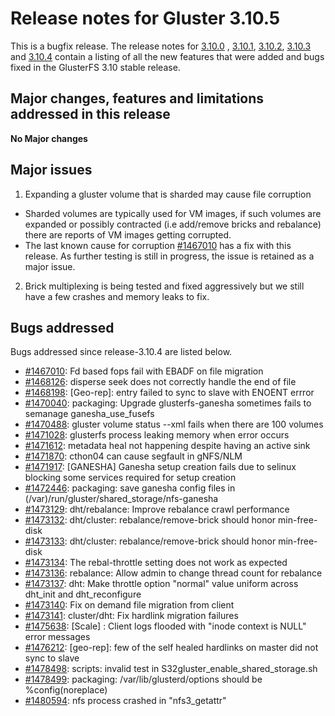 # Release notes for Gluster 3.10.5

This is a bugfix release. The release notes for [3.10.0](3.10.0.md) ,
[3.10.1](3.10.1.md), [3.10.2](3.10.2.md), [3.10.3](3.10.3.md) and [3.10.4](3.10.4.md)
contain a listing of all the new features that were added and
bugs fixed in the GlusterFS 3.10 stable release.

## Major changes, features and limitations addressed in this release
**No Major changes**

## Major issues
1. Expanding a gluster volume that is sharded may cause file corruption
- Sharded volumes are typically used for VM images, if such volumes are
expanded or possibly contracted (i.e add/remove bricks and rebalance)
there are reports of VM images getting corrupted.
- The last known cause for corruption [#1467010](https://bugzilla.redhat.com/show_bug.cgi?id=1467010)
has a fix with this release. As further testing is still in progress, the issue
is retained as a major issue.
2. Brick multiplexing is being tested and fixed aggressively but we still have a
   few crashes and memory leaks to fix.


## Bugs addressed

Bugs addressed since release-3.10.4 are listed below.

- [#1467010](https://bugzilla.redhat.com/1467010): Fd based fops fail with EBADF on file migration
- [#1468126](https://bugzilla.redhat.com/1468126): disperse seek does not correctly handle the end of file
- [#1468198](https://bugzilla.redhat.com/1468198): [Geo-rep]: entry failed to sync to slave with ENOENT errror
- [#1470040](https://bugzilla.redhat.com/1470040): packaging: Upgrade glusterfs-ganesha sometimes fails to semanage ganesha_use_fusefs
- [#1470488](https://bugzilla.redhat.com/1470488): gluster volume status --xml fails when there are 100 volumes
- [#1471028](https://bugzilla.redhat.com/1471028): glusterfs process leaking memory when error occurs
- [#1471612](https://bugzilla.redhat.com/1471612): metadata heal not happening despite having an active sink
- [#1471870](https://bugzilla.redhat.com/1471870): cthon04 can cause segfault in gNFS/NLM
- [#1471917](https://bugzilla.redhat.com/1471917): [GANESHA] Ganesha setup creation fails due to selinux blocking some services required for setup creation
- [#1472446](https://bugzilla.redhat.com/1472446): packaging: save ganesha config files in (/var)/run/gluster/shared_storage/nfs-ganesha
- [#1473129](https://bugzilla.redhat.com/1473129): dht/rebalance: Improve rebalance crawl performance
- [#1473132](https://bugzilla.redhat.com/1473132): dht/cluster: rebalance/remove-brick should honor min-free-disk
- [#1473133](https://bugzilla.redhat.com/1473133): dht/cluster: rebalance/remove-brick should honor min-free-disk
- [#1473134](https://bugzilla.redhat.com/1473134): The rebal-throttle setting does not work as expected
- [#1473136](https://bugzilla.redhat.com/1473136): rebalance: Allow admin to change thread count for rebalance
- [#1473137](https://bugzilla.redhat.com/1473137): dht: Make throttle option "normal" value uniform across dht_init and dht_reconfigure
- [#1473140](https://bugzilla.redhat.com/1473140): Fix on demand file migration from client
- [#1473141](https://bugzilla.redhat.com/1473141): cluster/dht: Fix hardlink migration failures
- [#1475638](https://bugzilla.redhat.com/1475638): [Scale] : Client logs flooded with "inode context is NULL" error messages
- [#1476212](https://bugzilla.redhat.com/1476212): [geo-rep]: few of the self healed hardlinks on master did not sync to slave
- [#1478498](https://bugzilla.redhat.com/1478498): scripts: invalid test in S32gluster_enable_shared_storage.sh
- [#1478499](https://bugzilla.redhat.com/1478499): packaging: /var/lib/glusterd/options should be %config(noreplace)
- [#1480594](https://bugzilla.redhat.com/1480594): nfs process crashed in "nfs3_getattr"